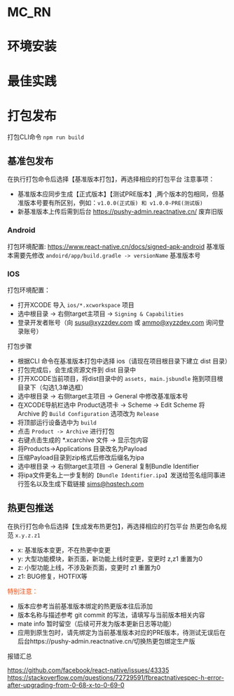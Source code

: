 # MC_RN

# 环境安装

# 最佳实践

# 打包发布
打包CLI命令
`npm run build`

## 基准包发布
在执行打包命令后选择【基准版本打包】，再选择相应的打包平台
注意事项：
- 基准版本应同步生成【正式版本】【测试PRE版本】,两个版本的包相同，但基准版本号要有所区别，例如：`v1.0.0(正式版) 和 v1.0.0-PRE(测试版)`
- 新基准版本上传后需到后台 https://pushy-admin.reactnative.cn/ 废弃旧版
### Android
打包环境配置: https://www.react-native.cn/docs/signed-apk-android
基准版本需要先修改 `andoird/app/build.gradle -> versionName` 基准版本号

### IOS
打包环境配置：
- 打开XCODE 导入 `ios/*.xcworkspace` 项目
- 选中根目录 -> 右侧target主项目 -> `Signing & Capabilities`
- 登录开发者账号（向 susu@xyzzdev.com 或 ammo@xyzzdev.com 询问登录账号）

打包步骤
- 根据CLI 命令在基准版本打包中选择 ios（请现在项目根目录下建立 dist 目录）
- 打包完成后，会生成资源文件到 dist 目录中
- 打开XCODE当前项目，将dist目录中的 `assets, main.jsbundle` 拖到项目根目录下（勾选1,3单选框）
- 选中根目录 -> 右侧target主项目 -> General 中修改基准版本号
- 在XCODE导航栏选中 Product选项卡 -> Scheme -> Edit Scheme 将 Archive 的 `Build Configuration` 选项改为 `Release`
- 将顶部运行设备选中为 `build`
- 点击 `Product -> Archive` 进行打包
- 右键点击生成的 *.xcarchive 文件 -> 显示包内容
- 将Products->Applications 目录改名为Payload
- 压缩Payload目录到zip格式后修改后缀名为ipa
- 选中根目录 -> 右侧target主项目 -> General 复制Bundle Identifier
- 将ipa文件更名上一步复制的`【Bundle Identifier.ipa】`发送给签名组同事进行签名以及生成下载链接 sims@hqstech.com

## 热更包推送
在执行打包命令后选择【生成发布热更包】，再选择相应的打包平台
热更包命名规范 `x.y.z.z1`
- x: 基准版本变更，不在热更中变更
- y: 大型功能模块，新页面，新功能上线时变更，变更时 z,z1 重置为0
- z: 小型功能上线，不涉及新页面，变更时 z1 重置为0
- z1: BUG修复，HOTFIX等

<font color="#ff4500">特别注意：</font>
- 版本应参考当前基准版本绑定的热更版本往后添加
- 版本名称与描述参考 git commit 的写法，请填写与当前版本相关内容
- mate info 暂时留空（后续可开发为版本更新日志等功能）
- 应用到原生包时，请先绑定为当前基准版本对应的PRE版本，待测试无误后在后台https://pushy-admin.reactnative.cn/切换热更包绑定生产版


报错汇总

https://github.com/facebook/react-native/issues/43335
https://stackoverflow.com/questions/72729591/fbreactnativespec-h-error-after-upgrading-from-0-68-x-to-0-69-0
